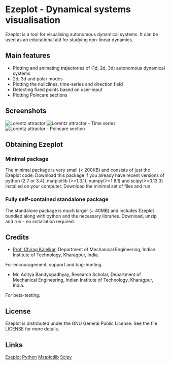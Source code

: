 Ezeplot - Dynamical systems visualisation
=========================================

Ezeplot is a tool for visualising autonomous dynamical systems. It can be used as an educational aid for studying non-linear dynamics.

Main features
------------
* Plotting and animating trajectories of (1d, 2d, 3d) autonomous dynamical systems
* 2d, 3d and polar modes
* Plotting the nullclines, time-series and direction field
* Detecting fixed points based on user-input
* Plotting Poincare sections

Screenshots
-----------
![Lorentz attractor](http://i.imgur.com/ddLdJtP.png)
![Lorentz attractor - Time series](http://i.imgur.com/iqVnwib.png)
![Lorentz attractor - Poincare section](http://i.imgur.com/QO7uNws.png)

Obtaining Ezeplot
-----------------

### Minimal package
The minimal package is very small (< 200KB) and consists of just the Ezeplot code. Download this package if you already have recent versions of python (2.7 or 3.4), matplotlib (>=1.3.1), numpy(>=1.8.1) and scipy(>=0.13.3) installed on your computer.
Download the minimal set of files and run.

### Fully self-contained standalone package
The standalone package is much larger (~ 40MB) and includes Ezeplot bundled along with python and the necessary libraries. Download, unzip and run - no installation required.

Credits
-------
* [Prof. Chirag Kalelkar](https://sites.google.com/site/kalelkar/), Department of Mechanical Engineering, Indian Institute of Technology, Kharagpur, India.

For encouragement, support and bug-hunting.

* Mr. Aditya Bandyopadhyay, Research Scholar, Department of Mechanical Engineering, Indian Institute of Technology, Kharagpur, India.

For beta-testing.

License
-------
Ezeplot is distributed under the GNU General Public License. See the file LICENSE for more details.

Links
-----
[Ezeplot](http://grajkiran.github.io/ezeplot)
[Python](https://www.python.org/)
[Matplotlib](http://matplotlib.org/)
[Scipy](http://scipy.org)
